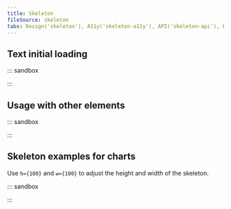 ```yaml
---
title: Skeleton
fileSource: skeleton
tabs: Design('skeleton'), A11y('skeleton-a11y'), API('skeleton-api'), Example('skeleton-code'), Changelog('skeleton-changelog')
---
```


## Text initial loading

::: sandbox

<script lang="tsx">
import React from 'react';
import { Text } from '@semcore/ui/typography';
import Skeleton from '@semcore/ui/skeleton';

class Demo extends React.PureComponent {
  width = 600;
  height = 100;
  timerFetch: any = -1;
  timer: any = -1;

  state = { loading: true };

  componentDidMount() {
    this.timerFetch = setInterval(this.fetchData, 3000);
  }

  componentWillUnmount() {
    clearInterval(this.timerFetch);
    clearInterval(this.timer);
  }

  fetchData = () => {
    this.setState({ loading: false });
    setTimeout(() => {
      this.timer = this.setState({ loading: true });
    }, 1000);
  };

  render() {
    const { loading } = this.state;

    return (
      <div style={{ width: `${this.width}px`, height: `${this.height}px` }}>
        {!loading && (
          <Text size={100}>
            Lorem ipsum dolor sit amet, consectetur adipisicing elit. Aliquam aperiam atque beatae
            distinctio doloremque, et id quae reiciendis repellat saepe sapiente sequi veritatis.
            Adipisci, consequuntur excepturi nobis porro quas recusandae?
          </Text>
        )}
        <Skeleton hidden={!loading} height={this.height}>
          <Skeleton.Text amount={2} />
          <Skeleton.Text y='40' width='60%' />
        </Skeleton>
      </div>
    );
  }
}


</script>

:::

## Usage with other elements

::: sandbox

<script lang="tsx">
import React from 'react';
import Skeleton from '@semcore/ui/skeleton';

const Demo = () => {
  return (
    <Skeleton>
      <circle cx='30' cy='30' r='30' />
      <rect x='70' y='0' rx='4' ry='4' width='20%' height='38' />
      <rect x='70' y='50' rx='4' ry='4' width='60%' height='8' />
      <rect x='0' y='70' rx='4' ry='4' height='250' width='100%' />
    </Skeleton>
  );
};


</script>

:::

## Skeleton examples for charts

Use `h={100}` and `w={100}` to adjust the height and width of the skeleton.

::: sandbox

<script lang="tsx">
import React from 'react';
import Card from '@semcore/ui/card';
import {
  LineChartSkeleton,
  AreaChartSkeleton,
  BarChartSkeleton,
  VennChartSkeleton,
  ScatterPlotChartSkeleton,
  BubbleChartSkeleton,
  RadialTreeChartSkeleton,
  HistogramChartSkeleton,
  DonutChartSkeleton,
} from '@semcore/ui/skeleton';

const Demo = () => {
  return (
    <>
      <Card mb={5}>
        <Card.Header>
          <Card.Title>LineChart skeleton</Card.Title>
        </Card.Header>
        <Card.Body>
          <LineChartSkeleton />
        </Card.Body>
      </Card>

      <Card mb={5}>
        <Card.Header>
          <Card.Title>LineChart skeleton (type=monotone)</Card.Title>
        </Card.Header>
        <Card.Body>
          <LineChartSkeleton type='monotone' />
        </Card.Body>
      </Card>

      <Card mb={5}>
        <Card.Header>
          <Card.Title>AreaChart skeleton</Card.Title>
        </Card.Header>
        <Card.Body>
          <AreaChartSkeleton />
        </Card.Body>
      </Card>

      <Card mb={5}>
        <Card.Header>
          <Card.Title>AreaChart skeleton (type=monotone)</Card.Title>
        </Card.Header>
        <Card.Body>
          <AreaChartSkeleton type='monotone' />
        </Card.Body>
      </Card>

      <Card mb={5}>
        <Card.Header>
          <Card.Title>BarChart skeleton</Card.Title>
        </Card.Header>
        <Card.Body>
          <BarChartSkeleton />
        </Card.Body>
      </Card>

      <Card mb={5}>
        <Card.Header>
          <Card.Title>BarChart skeleton (layout=vertical)</Card.Title>
        </Card.Header>
        <Card.Body>
          <BarChartSkeleton layout='vertical' />
        </Card.Body>
      </Card>

      <Card mb={5}>
        <Card.Header>
          <Card.Title>HistogramChart skeleton</Card.Title>
        </Card.Header>
        <Card.Body>
          <HistogramChartSkeleton />
        </Card.Body>
      </Card>

      <Card mb={5}>
        <Card.Header>
          <Card.Title>HistogramChart skeleton (layout=vertical)</Card.Title>
        </Card.Header>
        <Card.Body>
          <HistogramChartSkeleton layout='vertical' />
        </Card.Body>
      </Card>

      <Card mb={5}>
        <Card.Header>
          <Card.Title>DonutChart skeleton</Card.Title>
        </Card.Header>
        <Card.Body>
          <DonutChartSkeleton />
        </Card.Body>
      </Card>

      <Card mb={5}>
        <Card.Header>
          <Card.Title>DonutChart skeleton (halfsize)</Card.Title>
        </Card.Header>
        <Card.Body>
          <DonutChartSkeleton halfsize />
        </Card.Body>
      </Card>

      <Card mb={5}>
        <Card.Header>
          <Card.Title>ScatterPlotChart skeleton</Card.Title>
        </Card.Header>
        <Card.Body>
          <ScatterPlotChartSkeleton />
        </Card.Body>
      </Card>

      <Card mb={5}>
        <Card.Header>
          <Card.Title>BubbleChart skeleton</Card.Title>
        </Card.Header>
        <Card.Body>
          <BubbleChartSkeleton />
        </Card.Body>
      </Card>

      <Card mb={5}>
        <Card.Header>
          <Card.Title>VennChart skeleton</Card.Title>
        </Card.Header>
        <Card.Body>
          <VennChartSkeleton />
        </Card.Body>
      </Card>

      <Card>
        <Card.Header>
          <Card.Title>RadialTreeChart skeleton</Card.Title>
        </Card.Header>
        <Card.Body>
          <RadialTreeChartSkeleton />
        </Card.Body>
      </Card>
    </>
  );
};


</script>

:::
